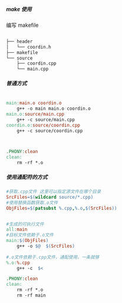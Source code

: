 ##### make 使用 

编写 makefile



```txt

├── header
│   └── coordin.h
├── makefile
└── source
    ├── coordin.cpp
    └── main.cpp
```

##### 普通方式

```makefile

main:main.o coordin.o
	g++ -o main main.o coordin.o
main.o:source/main.cpp
	g++ -c source/main.cpp
coordin.o:source/coordin.cpp
	g++ -c source/coordin.cpp



.PHONY:clean
clean:
	rm -rf *.o
```

##### 使用通配符的方式

```makefile
#获取.cpp文件 这里可以指定源文件在哪个目录
SrcFiles=$(wildcard source/*.cpp)
#使用替换函数获取.o文件
ObjFiles=$(patsubst %.cpp,%.o,$(SrcFiles))


#生成的可执行文件
all:main
#目标文件依赖于.o文件
main:$(ObjFiles)
	g++ -o $@  $(SrcFiles)
	
#.o文件依赖于.cpp文件，通配使用，一条就够
%.o:%.cpp
	g++ -c  $<

.PHONY:clean
clean:
	rm -rf *.o
	rm -rf main
```

